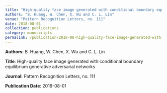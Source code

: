 ```yaml
---
title: "High-quality face image generated with conditional boundary equilibrium generative adversarial networks"
authors: "B. Huang, W. Chen, X. Wu and C. L. Lin"
venue: "Pattern Recognition Letters, no. 111"
date: 2018-08-01
collection: publications
category: manuscripts
permalink: /publication/2018-08-high-quality-face-image-generated-with-conditional-boundary-equilibrium-generative-adversarial-networks
---
```


**Authors**: B. Huang, W. Chen, X. Wu and C. L. Lin

**Title**: High-quality face image generated with conditional boundary equilibrium generative adversarial networks

**Journal**: Pattern Recognition Letters, no. 111

**Publication Date**: 2018-08-01
